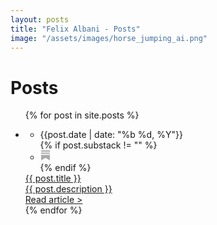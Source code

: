 ```yaml
---
layout: posts
title: "Felix Albani - Posts"
image: "/assets/images/horse_jumping_ai.png"
---
```


# Posts

<ul class="post-list p-5 bg-gray-100 rounded-lg mb-10">
  {% for post in site.posts %}
    <li class="pb-10">     
    <div class="post">
        <ul class="flex h-12 place-items-center">
        <li class="pr-4 text-gray-500 post-meta">{{post.date | date: "%b %d, %Y"}}</li>
        {% if post.substack != "" %}
          <li class="mr-4">
          <a href="{{ post.substack }}" target="_blank" alt="Substack"><svg xmlns="http://www.w3.org/2000/svg" width="16" height="16" viewBox="0 0 24 24"><path fill="#aaaaaa" d="M22.539 8.242H1.46V5.406h21.08v2.836zM1.46 10.812V24L12 18.11L22.54 24V10.812H1.46zM22.54 0H1.46v2.836h21.08V0z"/></svg></a>
          </li>
        {% endif %}
      </ul>
      <div class="pt-3" ><a href="{{ post.url }}" target="_self" > <span class="post-title">{{ post.title }}</span></a></div>      
      <div class="pt-3">
          <a href="{{ post.url }}" target="_self"><span class="post-description">{{ post.description }}</span></a>
      </div>   
      <div class="pt-3">
        <a href="{{ post.url }}" target="_self"><span class="post-action">Read article ></span></a>
      </div>   
      </div>
    </li>
  {% endfor %}
</ul>
